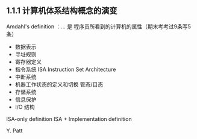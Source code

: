## 1.1.1 计算机体系结构概念的演变
Amdahl's definition ：... 是 程序员所看到的计算机的属性（期末考考过9条写5条）
- 数据表示
- 寻址规则
- 寄存器定义
- 指令系统 ISA Instruction Set Architecture
- 中断系统
- 机器工作状态的定义和切换 管态/目态
- 存储系统
- 信息保护
- I/O 结构

ISA-only definition
ISA + Implementation definition

Y. Patt

